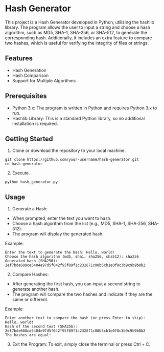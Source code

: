 # Hash Generator
This project is a Hash Generator developed in Python, utilizing the hashlib library. The program allows the user to input a string and choose a hash algorithm, such as MD5, SHA-1, SHA-256, or SHA-512, to generate the corresponding hash. Additionally, it includes an extra feature to compare two hashes, which is useful for verifying the integrity of files or strings.
## Features

- Hash Generation
- Hash Comparison
- Support for Multiple Algorithms

## Prerequisites
- Python 3.x: The program is written in Python and requires Python 3.x to run.
- Hashlib Library: This is a standard Python library, so no additional installation is required.

## Getting Started

1. Clone or download the repository to your local machine.

```
git clone https://github.com/your-username/hash-generator.git
cd hash-generator
```

2. Execute.
```
python hash_generator.py
```

## Usage
1. Generate a Hash:
- When prompted, enter the text you want to hash.
- Choose a hash algorithm from the list (e.g., MD5, SHA-1, SHA-256, SHA-512).
- The program will display the generated hash.

Example:
```
Enter the text to generate the hash: Hello, world!
Choose the hash algorithm (md5, sha1, sha256, sha512): sha256
Generated hash (SHA256): 2ef7bde608ce5404e97d5f042f95f89f1c232871c00b5cb1e0f8c3b9c9b9b8b2
```
2. Compare Hashes:
- After generating the first hash, you can input a second string to generate another hash.
- The program will compare the two hashes and indicate if they are the same or different.

Example:
```
Enter another text to compare the hash (or press Enter to skip): Hello, world!
Hash of the second text (SHA256): 2ef7bde608ce5404e97d5f042f95f89f1c232871c00b5cb1e0f8c3b9c9b9b8b2
The hashes are equal!
```

3. Exit the Program:
To exit, simply close the terminal or press Ctrl + C.
